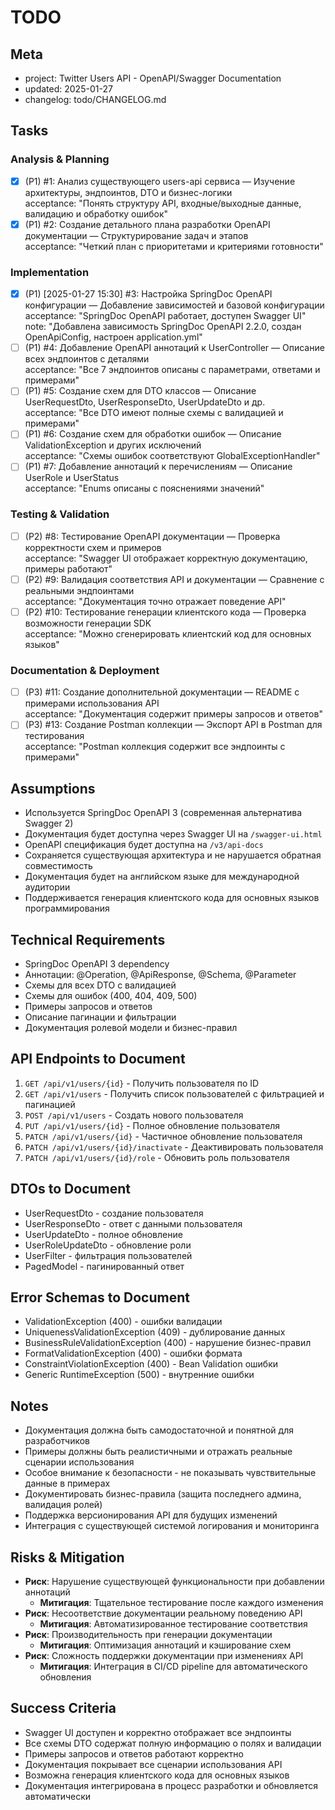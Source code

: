 # TODO

## Meta
- project: Twitter Users API - OpenAPI/Swagger Documentation
- updated: 2025-01-27
- changelog: todo/CHANGELOG.md

## Tasks

### Analysis & Planning
- [x] (P1) #1: Анализ существующего users-api сервиса — Изучение архитектуры, эндпоинтов, DTO и бизнес-логики  
  acceptance: "Понять структуру API, входные/выходные данные, валидацию и обработку ошибок"
- [x] (P1) #2: Создание детального плана разработки OpenAPI документации — Структурирование задач и этапов  
  acceptance: "Четкий план с приоритетами и критериями готовности"

### Implementation
- [x] (P1) [2025-01-27 15:30] #3: Настройка SpringDoc OpenAPI конфигурации — Добавление зависимостей и базовой конфигурации  
  acceptance: "SpringDoc OpenAPI работает, доступен Swagger UI"
  note: "Добавлена зависимость SpringDoc OpenAPI 2.2.0, создан OpenApiConfig, настроен application.yml"
- [ ] (P1) #4: Добавление OpenAPI аннотаций к UserController — Описание всех эндпоинтов с деталями  
  acceptance: "Все 7 эндпоинтов описаны с параметрами, ответами и примерами"
- [ ] (P1) #5: Создание схем для DTO классов — Описание UserRequestDto, UserResponseDto, UserUpdateDto и др.  
  acceptance: "Все DTO имеют полные схемы с валидацией и примерами"
- [ ] (P1) #6: Создание схем для обработки ошибок — Описание ValidationException и других исключений  
  acceptance: "Схемы ошибок соответствуют GlobalExceptionHandler"
- [ ] (P1) #7: Добавление аннотаций к перечислениям — Описание UserRole и UserStatus  
  acceptance: "Enums описаны с пояснениями значений"

### Testing & Validation
- [ ] (P2) #8: Тестирование OpenAPI документации — Проверка корректности схем и примеров  
  acceptance: "Swagger UI отображает корректную документацию, примеры работают"
- [ ] (P2) #9: Валидация соответствия API и документации — Сравнение с реальными эндпоинтами  
  acceptance: "Документация точно отражает поведение API"
- [ ] (P2) #10: Тестирование генерации клиентского кода — Проверка возможности генерации SDK  
  acceptance: "Можно сгенерировать клиентский код для основных языков"

### Documentation & Deployment
- [ ] (P3) #11: Создание дополнительной документации — README с примерами использования API  
  acceptance: "Документация содержит примеры запросов и ответов"
- [ ] (P3) #13: Создание Postman коллекции — Экспорт API в Postman для тестирования  
  acceptance: "Postman коллекция содержит все эндпоинты с примерами"

## Assumptions
- Используется SpringDoc OpenAPI 3 (современная альтернатива Swagger 2)
- Документация будет доступна через Swagger UI на `/swagger-ui.html`
- OpenAPI спецификация будет доступна на `/v3/api-docs`
- Сохраняется существующая архитектура и не нарушается обратная совместимость
- Документация будет на английском языке для международной аудитории
- Поддерживается генерация клиентского кода для основных языков программирования

## Technical Requirements
- SpringDoc OpenAPI 3 dependency
- Аннотации: @Operation, @ApiResponse, @Schema, @Parameter
- Схемы для всех DTO с валидацией
- Схемы для ошибок (400, 404, 409, 500)
- Примеры запросов и ответов
- Описание пагинации и фильтрации
- Документация ролевой модели и бизнес-правил

## API Endpoints to Document
1. `GET /api/v1/users/{id}` - Получить пользователя по ID
2. `GET /api/v1/users` - Получить список пользователей с фильтрацией и пагинацией
3. `POST /api/v1/users` - Создать нового пользователя
4. `PUT /api/v1/users/{id}` - Полное обновление пользователя
5. `PATCH /api/v1/users/{id}` - Частичное обновление пользователя
6. `PATCH /api/v1/users/{id}/inactivate` - Деактивировать пользователя
7. `PATCH /api/v1/users/{id}/role` - Обновить роль пользователя

## DTOs to Document
- UserRequestDto - создание пользователя
- UserResponseDto - ответ с данными пользователя
- UserUpdateDto - полное обновление
- UserRoleUpdateDto - обновление роли
- UserFilter - фильтрация пользователей
- PagedModel<UserResponseDto> - пагинированный ответ

## Error Schemas to Document
- ValidationException (400) - ошибки валидации
- UniquenessValidationException (409) - дублирование данных
- BusinessRuleValidationException (400) - нарушение бизнес-правил
- FormatValidationException (400) - ошибки формата
- ConstraintViolationException (400) - Bean Validation ошибки
- Generic RuntimeException (500) - внутренние ошибки

## Notes
- Документация должна быть самодостаточной и понятной для разработчиков
- Примеры должны быть реалистичными и отражать реальные сценарии использования
- Особое внимание к безопасности - не показывать чувствительные данные в примерах
- Документировать бизнес-правила (защита последнего админа, валидация ролей)
- Поддержка версионирования API для будущих изменений
- Интеграция с существующей системой логирования и мониторинга

## Risks & Mitigation
- **Риск**: Нарушение существующей функциональности при добавлении аннотаций
  - **Митигация**: Тщательное тестирование после каждого изменения
- **Риск**: Несоответствие документации реальному поведению API
  - **Митигация**: Автоматизированное тестирование соответствия
- **Риск**: Производительность при генерации документации
  - **Митигация**: Оптимизация аннотаций и кэширование схем
- **Риск**: Сложность поддержки документации при изменениях API
  - **Митигация**: Интеграция в CI/CD pipeline для автоматического обновления

## Success Criteria
- Swagger UI доступен и корректно отображает все эндпоинты
- Все схемы DTO содержат полную информацию о полях и валидации
- Примеры запросов и ответов работают корректно
- Документация покрывает все сценарии использования API
- Возможна генерация клиентского кода для основных языков
- Документация интегрирована в процесс разработки и обновляется автоматически

